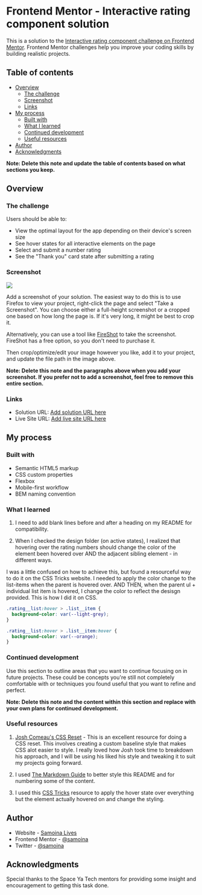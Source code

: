 # Frontend Mentor - Interactive rating component solution

This is a solution to the [Interactive rating component challenge on Frontend Mentor](https://www.frontendmentor.io/challenges/interactive-rating-component-koxpeBUmI). Frontend Mentor challenges help you improve your coding skills by building realistic projects. 

## Table of contents

- [Overview](#overview)
  - [The challenge](#the-challenge)
  - [Screenshot](#screenshot)
  - [Links](#links)
- [My process](#my-process)
  - [Built with](#built-with)
  - [What I learned](#what-i-learned)
  - [Continued development](#continued-development)
  - [Useful resources](#useful-resources)
- [Author](#author)
- [Acknowledgments](#acknowledgments)

**Note: Delete this note and update the table of contents based on what sections you keep.**

## Overview

### The challenge

Users should be able to:

- View the optimal layout for the app depending on their device's screen size
- See hover states for all interactive elements on the page
- Select and submit a number rating
- See the "Thank you" card state after submitting a rating

### Screenshot

![](./screenshot.jpg)

Add a screenshot of your solution. The easiest way to do this is to use Firefox to view your project, right-click the page and select "Take a Screenshot". You can choose either a full-height screenshot or a cropped one based on how long the page is. If it's very long, it might be best to crop it.

Alternatively, you can use a tool like [FireShot](https://getfireshot.com/) to take the screenshot. FireShot has a free option, so you don't need to purchase it. 

Then crop/optimize/edit your image however you like, add it to your project, and update the file path in the image above.

**Note: Delete this note and the paragraphs above when you add your screenshot. If you prefer not to add a screenshot, feel free to remove this entire section.**

### Links

- Solution URL: [Add solution URL here](https://your-solution-url.com)
- Live Site URL: [Add live site URL here](https://your-live-site-url.com)

## My process

### Built with

- Semantic HTML5 markup
- CSS custom properties
- Flexbox
- Mobile-first workflow
- BEM naming convention


### What I learned

1. I need to add blank lines before and after a heading on my README for compatibility. 

2. When I checked the design folder (on active states), I realized that hovering over the rating numbers should change the color of the element been hovered over AND the adjacent sibling element - in different ways. 

I was a little confused on how to achieve this, but found a resourceful way to do it on the CSS Tricks website. I needed to apply the color change to the list-items when the parent is hovered over. AND THEN, when the parent ul + individual list item is hovered, I change the color to reflect the desisgn provided. This is how I did it on CSS.

```css
.rating__list:hover > .list__item {
  background-color: var(--light-grey);
}

.rating__list:hover > .list__item:hover {
  background-color: var(--orange);
}
```

### Continued development

Use this section to outline areas that you want to continue focusing on in future projects. These could be concepts you're still not completely comfortable with or techniques you found useful that you want to refine and perfect.

**Note: Delete this note and the content within this section and replace with your own plans for continued development.**

### Useful resources

1. [Josh Comeau's CSS Reset](https://www.joshwcomeau.com/css/custom-css-reset/#our-finished-product-11) - This is an excellent resource for doing a CSS reset. This involves creating a custom baseline style that makes CSS  alot easier to style. I really loved how Josh took time to breakdown his approach, and I will be using his liked his style and tweaking it to suit my projects going forward.

2. I used [The Markdown Guide](https://www.markdownguide.org/basic-syntax/) to better style this README and for numbering some of the content. 

3. I used this [CSS Tricks](https://css-tricks.com/hover-on-everything-but/) resource to apply the hover state over everything but the element actually hovered on and change the styling. 






## Author

- Website - [Samoina Lives](https://samoinalives.wordpress.com/)
- Frontend Mentor - [@samoina](https://www.frontendmentor.io/profile/samoina)
- Twitter - [@samoina](https://www.twitter.com/samoina)

## Acknowledgments
Special thanks to the Space Ya Tech mentors for providing some insight and encouragement to getting this task done. 
